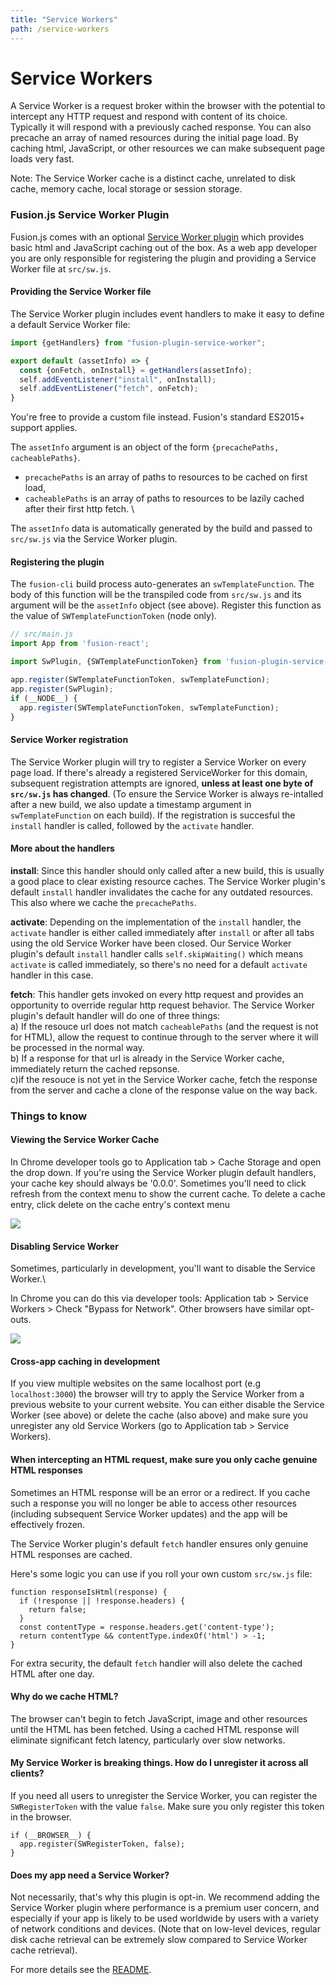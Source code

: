 ```yaml
---
title: "Service Workers"
path: /service-workers
---
```


# Service Workers

A Service Worker is a request broker within the browser with the potential to intercept any HTTP request and respond with content of its choice. Typically it will respond with a previously cached response. You can also precache an array of named resources during the initial page load. By caching html, JavaScript, or other resources we can make subsequent page loads very fast.

Note: The Service Worker cache is a distinct cache, unrelated to disk cache, memory cache, local storage or session storage.

### **Fusion.js Service Worker Plugin**

Fusion.js comes with an optional [Service Worker plugin](/api/fusion-plugin-service-worker) which provides basic html and JavaScript caching out of the box. As a web app developer you are only responsible for registering the plugin and providing a Service Worker file at `src/sw.js`.

#### Providing the Service Worker file

The Service Worker plugin includes event handlers to make it easy to define a default Service Worker file:

```js
import {getHandlers} from "fusion-plugin-service-worker";

export default (assetInfo) => {
  const {onFetch, onInstall} = getHandlers(assetInfo);
  self.addEventListener("install", onInstall);
  self.addEventListener("fetch", onFetch);
}
```

You're free to provide a custom file instead. Fusion's standard ES2015+ support applies.

The `assetInfo` argument is an object of the form `{precachePaths, cacheablePaths}`.
* `precachePaths` is an array of paths to resources to be cached on first load,
* `cacheablePaths` is an array of paths to resources to be lazily cached after their first http fetch. \

The `assetInfo` data is automatically generated by the build and passed to `src/sw.js` via the Service Worker plugin.

#### Registering the plugin

The `fusion-cli` build process auto-generates an `swTemplateFunction`. The body of this function will be the transpiled code from `src/sw.js` and its argument will be the `assetInfo` object (see above). Register this function as the value of `SWTemplateFunctionToken` (node only).

```js
// src/main.js
import App from 'fusion-react';

import SwPlugin, {SWTemplateFunctionToken} from 'fusion-plugin-service-worker';

app.register(SWTemplateFunctionToken, swTemplateFunction);
app.register(SwPlugin);
if (__NODE__) {
  app.register(SWTemplateFunctionToken, swTemplateFunction);
}
```

#### Service Worker registration

The Service Worker plugin will try to register a Service Worker on every page load. If there's already a registered ServiceWorker for this domain, subsequent registration attempts are ignored, **unless at least one byte of `src/sw.js` has changed**. (To ensure the Service Worker is always re-intalled after a new build, we also update a timestamp argument in `swTemplateFunction` on each build).  If the registration is succesful the `install` handler is called, followed by the `activate` handler.

#### More about the handlers

**install**: Since this handler should only called after a new build, this is usually a good place to clear existing resource caches. The Service Worker plugin's default `install` handler invalidates the cache for any outdated resources. This also where we cache the `precachePaths`.

**activate**: Depending on the implementation of the `install` handler, the `activate` handler is either called immediately after `install` or after all tabs using the old Service Worker have been closed. Our Service Worker plugin's default `install` handler calls `self.skipWaiting()` which means `activate` is called immediately, so there's no need for a default `activate` handler in this case.

**fetch**: This handler gets invoked on every http request and provides an opportunity to override regular http request behavior. The Service Worker plugin's  default handler will do one of three things:\
a) If the resouce url does not match `cacheablePaths` (and the request is not for HTML), allow the request to continue through to the server where it will be processed in the normal way.\
b) If a response for that url is already in the Service Worker cache, immediately return the cached repsonse.\
c)if the resouce is not yet in the Service Worker cache, fetch the response from the server and cache a  clone of the response value on the way back.

### **Things to know**

#### Viewing the Service Worker Cache

In Chrome developer tools go to Application tab > Cache Storage and open the drop down. If you're using the Service Worker plugin default handlers, your cache key should always be '0.0.0'. Sometimes you'll need to click refresh from the context menu to show the current cache. To delete a cache entry, click delete on the cache entry's context menu

<img src="https://docs.google.com/drawings/d/e/2PACX-1vR3rYv3hiBA8brvxLP766GJZc0rbIy19f2mlm7GIrMga6ElV7mOoKM_UTQVGg2Vm3tmrErteMn7tUcp/pub?w=960&h=720">

#### Disabling Service Worker

Sometimes, particularly in development, you'll want to disable the Service Worker.\

In Chrome you can do this via developer tools: Application tab > Service Workers > Check "Bypass for Network". Other browsers have similar opt-outs.

<img src="
https://docs.google.com/drawings/d/e/2PACX-1vS9UIIdpSGq9ZWnD35lls5bt096V46Xz27c2z3gamOyMy8yxdp7U0z7czplecdU8u3tpuGVYCQecaNu/pub?w=960&h=720
">

#### Cross-app caching in development

If you view multiple websites on the same localhost port (e.g `localhost:3000`) the browser will try to apply the Service Worker from a previous website to your current website. You can either disable the Service Worker (see above) or delete the cache (also above) and make sure you unregister any old Service Workers (go to  Application tab > Service Workers).

#### When intercepting an HTML request, make sure you only cache genuine HTML responses

Sometimes an HTML response will be an error or a redirect. If you cache such a response you will no longer be able to access other resources (including subsequent Service Worker updates) and the app will be effectively frozen.

The Service Worker plugin's default `fetch` handler ensures only genuine HTML responses are cached.

Here's some logic you can use if you roll your own custom `src/sw.js` file:

```
function responseIsHtml(response) {
  if (!response || !response.headers) {
    return false;
  }
  const contentType = response.headers.get('content-type');
  return contentType && contentType.indexOf('html') > -1;
}
```

For extra security, the default `fetch` handler will also delete the cached HTML after one day.

#### Why do we cache HTML?

The browser can't begin to fetch JavaScript, image and other resources until the HTML has been fetched. Using a cached HTML response will eliminate significant fetch latency, particularly over slow networks.

#### My Service Worker is breaking things. How do I unregister it across all clients?

If you need all users to unregister the Service Worker, you can register the `SWRegisterToken` with the value `false`. Make sure you only register this token in the browser.

```
if (__BROWSER__) {
  app.register(SWRegisterToken, false);
}
```

#### Does my app need a Service Worker?

Not necessarily, that's why this plugin is opt-in. We recommend adding the Service Worker plugin where performance is a premium user concern, and especially if your app is likely to be used worldwide by users with a variety of network conditions and devices. (Note that on low-level devices, regular disk cache retrieval can be extremely slow compared to Service Worker cache retrieval).

For more details see the [README](/api/fusion-plugin-service-worker).
